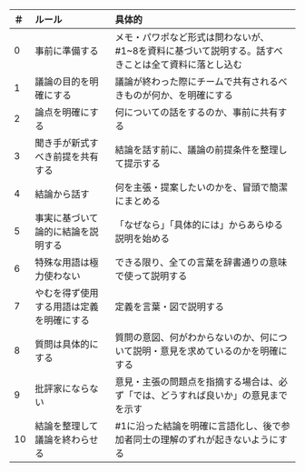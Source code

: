 | ＃ | ルール | 具体的 |
|:------|:--------|:-------|
| 0    | 事前に準備する     | メモ・パワポなど形式は問わないが、#1~8を資料に基づいて説明する。話すべきことは全て資料に落とし込む   |
| 1    | 議論の目的を明確にする     | 議論が終わった際にチームで共有されるべきものが何か、を明確にする   |
| 2    | 論点を明確にする     | 何についての話をするのか、事前に共有する   |
| 3    | 聞き手が新式すべき前提を共有する     | 結論を話す前に、議論の前提条件を整理して提示する   |
| 4    | 結論から話す     | 何を主張・提案したいのかを、冒頭で簡潔にまとめる   |
| 5    | 事実に基づいて論的に結論を説明する     | 「なぜなら」「具体的には」からあらゆる説明を始める   |
| 6    | 特殊な用語は極力使わない     | できる限り、全ての言葉を辞書通りの意味で使って説明する   |
| 7    | やむを得ず使用する用語は定義を明確にする     | 定義を言葉・図で説明する   |
| 8    | 質問は具体的にする     | 質問の意図、何がわからないのか、何について説明・意見を求めているのかを明確にする   |
| 9    | 批評家にならない     | 意見・主張の問題点を指摘する場合は、必ず「では、どうすれば良いか」の意見までを示す   |
| 10    | 結論を整理して議論を終わらせる     | #1に沿った結論を明確に言語化し、後で参加者同士の理解のずれが起きないようにする   |
